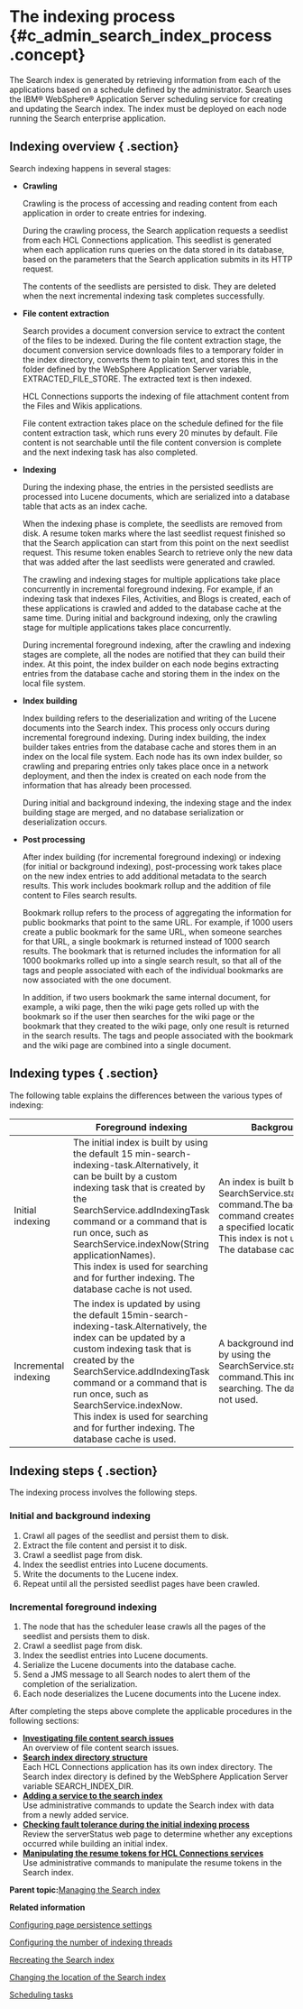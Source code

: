 # The indexing process {#c_admin_search_index_process .concept}

The Search index is generated by retrieving information from each of the applications based on a schedule defined by the administrator. Search uses the IBM® WebSphere® Application Server scheduling service for creating and updating the Search index. The index must be deployed on each node running the Search enterprise application.

## Indexing overview { .section}

Search indexing happens in several stages:

- **Crawling**

    Crawling is the process of accessing and reading content from each application in order to create entries for indexing.

    During the crawling process, the Search application requests a seedlist from each HCL Connections application. This seedlist is generated when each application runs queries on the data stored in its database, based on the parameters that the Search application submits in its HTTP request.

    The contents of the seedlists are persisted to disk. They are deleted when the next incremental indexing task completes successfully.

- **File content extraction**
    
    Search provides a document conversion service to extract the content of the files to be indexed. During the file content extraction stage, the document conversion service downloads files to a temporary folder in the index directory, converts them to plain text, and stores this in the folder defined by the WebSphere Application Server variable, EXTRACTED\_FILE\_STORE. The extracted text is then indexed.

    HCL Connections supports the indexing of file attachment content from the Files and Wikis applications.

    File content extraction takes place on the schedule defined for the file content extraction task, which runs every 20 minutes by default. File content is not searchable until the file content conversion is complete and the next indexing task has also completed.

- **Indexing**
    
    During the indexing phase, the entries in the persisted seedlists are processed into Lucene documents, which are serialized into a database table that acts as an index cache.

    When the indexing phase is complete, the seedlists are removed from disk. A resume token marks where the last seedlist request finished so that the Search application can start from this point on the next seedlist request. This resume token enables Search to retrieve only the new data that was added after the last seedlists were generated and crawled.

    The crawling and indexing stages for multiple applications take place concurrently in incremental foreground indexing. For example, if an indexing task that indexes Files, Activities, and Blogs is created, each of these applications is crawled and added to the database cache at the same time. During initial and background indexing, only the crawling stage for multiple applications takes place concurrently.

    During incremental foreground indexing, after the crawling and indexing stages are complete, all the nodes are notified that they can build their index. At this point, the index builder on each node begins extracting entries from the database cache and storing them in the index on the local file system.

- **Index building**

    Index building refers to the deserialization and writing of the Lucene documents into the Search index. This process only occurs during incremental foreground indexing. During index building, the index builder takes entries from the database cache and stores them in an index on the local file system. Each node has its own index builder, so crawling and preparing entries only takes place once in a network deployment, and then the index is created on each node from the information that has already been processed.

    During initial and background indexing, the indexing stage and the index building stage are merged, and no database serialization or deserialization occurs.

- **Post processing**

    After index building \(for incremental foreground indexing\) or indexing \(for initial or background indexing\), post-processing work takes place on the new index entries to add additional metadata to the search results. This work includes bookmark rollup and the addition of file content to Files search results.

    Bookmark rollup refers to the process of aggregating the information for public bookmarks that point to the same URL. For example, if 1000 users create a public bookmark for the same URL, when someone searches for that URL, a single bookmark is returned instead of 1000 search results. The bookmark that is returned includes the information for all 1000 bookmarks rolled up into a single search result, so that all of the tags and people associated with each of the individual bookmarks are now associated with the one document.

    In addition, if two users bookmark the same internal document, for example, a wiki page, then the wiki page gets rolled up with the bookmark so if the user then searches for the wiki page or the bookmark that they created to the wiki page, only one result is returned in the search results. The tags and people associated with the bookmark and the wiki page are combined into a single document.

## Indexing types { .section}

The following table explains the differences between the various types of indexing:

| |Foreground indexing|Background indexing|
|--|-------------------|-------------------|
|Initial indexing|The initial index is built by using the default 15 min-search-indexing-task.Alternatively, it can be built by a custom indexing task that is created by the SearchService.addIndexingTask command or a command that is run once, such as SearchService.indexNow\(String applicationNames\). <br> This index is used for searching and for further indexing. The database cache is not used.|An index is built by using the SearchService.startBackgroundIndex command.The background indexing command creates a one-off index in a specified location on disk.<br>This index is not used for searching. The database cache is not used.|
|Incremental indexing|The index is updated by using the default 15min-search-indexing-task.Alternatively, the index can be updated by a custom indexing task that is created by the SearchService.addIndexingTask command or a command that is run once, such as SearchService.indexNow.<br>This index is used for searching and for further indexing. The database cache is used.|A background index can be updated by using the SearchService.startBackgroundIndex command.This index is not used for searching. The database cache is not used.|

## Indexing steps { .section}

The indexing process involves the following steps.

### Initial and background indexing

1.  Crawl all pages of the seedlist and persist them to disk.
2.  Extract the file content and persist it to disk.
3.  Crawl a seedlist page from disk.
4.  Index the seedlist entries into Lucene documents.
5.  Write the documents to the Lucene index.
6.  Repeat until all the persisted seedlist pages have been crawled.

### Incremental foreground indexing

1. The node that has the scheduler lease crawls all the pages of the seedlist and persists them to disk.
2.  Crawl a seedlist page from disk.
3.  Index the seedlist entries into Lucene documents.
4.  Serialize the Lucene documents into the database cache.
5.  Send a JMS message to all Search nodes to alert them of the completion of the serialization.
6.  Each node deserializes the Lucene documents into the Lucene index.

After completing the steps above complete the applicable procedures in the following sections:

-   **[Investigating file content search issues](../admin/c_admin_search_file_index_issues.md)**  
An overview of file content search issues.
-   **[Search index directory structure](../admin/c_admin_search_folder_structure.md)**  
Each HCL Connections application has its own index directory. The Search index directory is defined by the WebSphere Application Server variable SEARCH\_INDEX\_DIR.
-   **[Adding a service to the search index](../admin/t_search_add_service_to_index.md)**  
Use administrative commands to update the Search index with data from a newly added service.
-   **[Checking fault tolerance during the initial indexing process](../admin/t_admin_search_fault_tolerance_during_indexing.md)**  
Review the serverStatus web page to determine whether any exceptions occurred while building an initial index.
-   **[Manipulating the resume tokens for HCL Connections services](../admin/t_admin_search_man_resume_token.md)**  
Use administrative commands to manipulate the resume tokens in the Search index.

**Parent topic:**[Managing the Search index](../admin/c_admin_search_manage_index.md)

**Related information**  


[Configuring page persistence settings](../admin/t_admin_search_configure_persisted_data.md)

[Configuring the number of indexing threads](../admin/t_admin_search_set_max_indexing_threads.md)

[Recreating the Search index](../admin/t_admin_search_create_index.md)

[Changing the location of the Search index](../admin/t_admin_homepage_change_index_location.md)

[Scheduling tasks](../admin/c_admin_common_was_scheduler.md)

